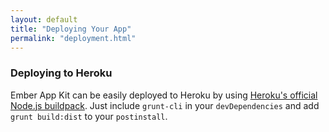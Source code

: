 ```yaml
---
layout: default
title: "Deploying Your App"
permalink: "deployment.html"
---
```

### Deploying to Heroku 
Ember App Kit can be easily deployed to Heroku by using [Heroku's official Node.js buildpack](https://github.com/heroku/heroku-buildpack-nodejs). Just include `grunt-cli` in your `devDependencies` and add `grunt build:dist` to your `postinstall`.
